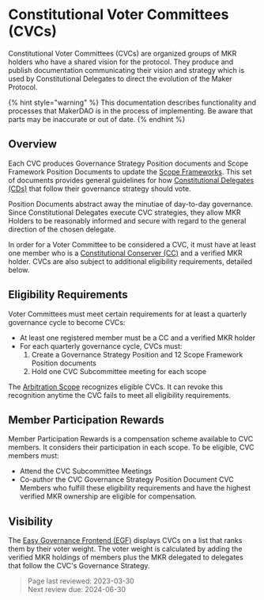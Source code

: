 # Constitutional Voter Committees (CVCs)

Constitutional Voter Committees (CVCs) are organized groups of MKR holders who have a shared vision for the protocol. They produce and publish documentation communicating their vision and strategy which is used by Constitutional Delegates to direct the evolution of the Maker Protocol.

{% hint style="warning" %}
This documentation describes functionality and processes that MakerDAO is in the process of implementing. Be aware that parts may be inaccurate or out of date.
{% endhint %}

## Overview

Each CVC produces Governance Strategy Position documents and Scope Framework Position Documents to update the [Scope Frameworks](list-of-scopes.md). This set of documents provides general guidelines for how [Constitutional Delegates (CDs)](delegates.md) that follow their governance strategy should vote.

Position Documents abstract away the minutiae of day-to-day governance. Since Constitutional Delegates execute CVC strategies, they allow MKR Holders to be reasonably informed and secure with regard to the general direction of the chosen delegate.

In order for a Voter Committee to be considered a CVC, it must have at least one member who is a [Constitutional Conserver (CC)](constitutional-conservers.md) and a verified MKR holder. CVCs are also subject to additional eligibility requirements, detailed below.

## Eligibility Requirements

Voter Committees must meet certain requirements for at least a quarterly governance cycle to become CVCs:
- At least one registered member must be a CC and a verified MKR holder
- For each quarterly governance cycle, CVCs must:
   1. Create a Governance Strategy Position and 12 Scope Framework Position documents
   2. Hold one CVC Subcommittee meeting for each scope

The [Arbitration Scope](https://mips.makerdao.com/mips/details/MIP113) recognizes eligible CVCs. It can revoke this recognition anytime the CVC fails to meet all eligibility requirements.

## Member Participation Rewards

Member Participation Rewards is a compensation scheme available to CVC members. It considers their participation in each scope.
To be eligible, CVC members must:
 - Attend the CVC Subcommittee Meetings
 - Co-author the CVC Governance Strategy Position Document
CVC Members who fulfill these eligibility requirements and have the highest verified MKR ownership are eligible for compensation.


## Visibility
The [Easy Governance Frontend (EGF)](easy-governance-frontend.md) displays CVCs on a list that ranks them by their voter weight. The voter weight is calculated by adding the verified MKR holdings of members plus the MKR delegated to delegates that follow the CVC's Governance Strategy.

>Page last reviewed: 2023-03-30    
>Next review due: 2024-06-30    

